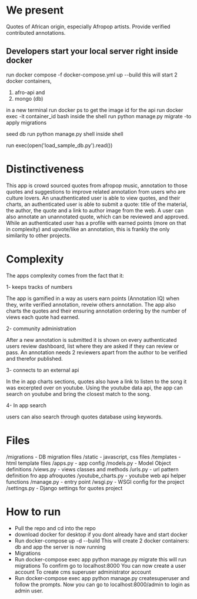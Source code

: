 # We present
Quotes of African origin, especially Afropop artists. Provide verified contributed annotations.


## Developers start your local server right inside docker
run docker compose -f docker-compose.yml up --build 
this will start 2 docker containers, 
1. afro-api and 
2. mongo (db)

in a new terminal 
run docker ps to get the image id for the api 
run docker exec -it container_id bash 
inside the shell
run python manage.py migrate   -to apply migrations

seed db
run python manage.py shell
inside shell 

run exec(open('load_sample_db.py').read())



# Distinctiveness

This app is crowd sourced quotes from afropop music, annotation to those quotes and suggestions to improve related annotation from users who are culture lovers. 
An unauthenticated user is able to view quotes, and their charts, an authenticated user is able to submit a quote: title of the material, the author, the quote and a link to author image from the web. A user can also annotate an unannotated quote, which can be reviewed and approved. 
While an authenticated user has a profile with earned points (more on that in complexity) and upvote/like an annotation, this is frankly the only similarity to other projects.



# Complexity

The apps complexity comes from the fact that it:

1- keeps tracks of numbers

The app is gamified in a way as users earn points (Annotation IQ) when they, write verified annotation, reveiw others annotation.
The app also charts the quotes and their ensuring annotation ordering by the number of views each quote had earned. 

2- community administration

After a new annotation is submitted it is shown on every authenticated users review dashboard, list where they are asked if they can review or pass. 
An annotation needs 2 reviewers apart from the author to be verified and therefor published.

3- connects to an external api

In the in app charts sections, quotes also have a link to listen to the song it was excerpted over on youtube. Using the youtube data api, the app can search on youtube and bring the closest match to the song. 

4- In app search

users can also search through quotes database using keywords.

# Files

/migrations - DB migration files
/static - javascript, css files 
/templates - html template files
/apps.py - app config
/models.py - Model Object definitions
/views.py - views classes and methods
/urls.py - url pattern definition fro app afroquotes
/youtube_charts.py - youtube web api helper functions
/manage.py - entry point 
/wsgi.py - WSGI config for the project
/settings.py - Django settings for quotes project


# How to run

- Pull the repo and cd into the repo
- download docker for desktop if you dont already have and start docker
- Run docker-compose up -d --build
This will create 2 docker containers: db and app
the server is now running
- Migrations 
- Run docker-compose exec app python manage.py migrate
this will run migrations
To confirm go to localhost:8000
You can now create a user account
To create cms superuser administrator account
- Run docker-compose exec app python manage.py createsuperuser
and follow the prompts.
Now you can go to localhost:8000/admin to login as admin user.
